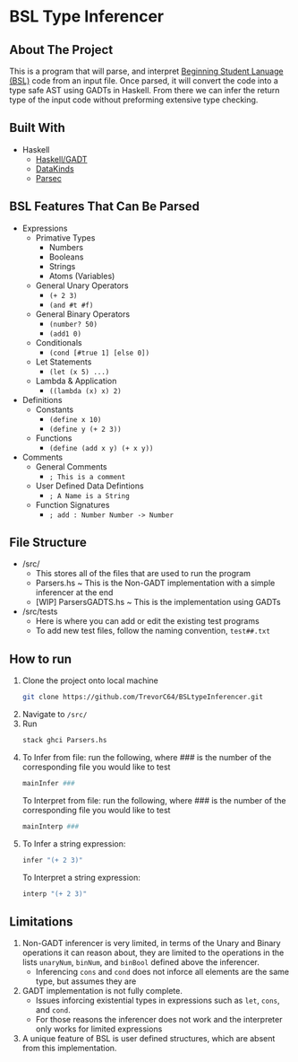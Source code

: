 # BSL Type Inferencer

## About The Project

This is a program that will parse, and interpret [Beginning Student Lanuage (BSL)](https://docs.racket-lang.org/htdp-langs/beginner.html) code from an input file. Once parsed, it will convert the code into a type safe AST using GADTs in Haskell. From there we can infer the return type of the input code without preforming extensive type checking. 

## Built With

* Haskell
  * [Haskell/GADT](https://en.wikibooks.org/wiki/Haskell/GADT)
  * [DataKinds](https://ghc.gitlab.haskell.org/ghc/doc/users_guide/exts/data_kinds.html)
  * [Parsec](https://hackage.haskell.org/package/parsec)

## BSL Features That Can Be Parsed

* Expressions
  * Primative Types
    * Numbers
    * Booleans
    * Strings
    * Atoms (Variables)
  * General Unary Operators
    * `(+ 2 3)`
    * `(and #t #f)`
  * General Binary Operators
    * `(number? 50)`
    * `(add1 0)`
  * Conditionals
    * `(cond [#true 1] [else 0])`
  * Let Statements
    * `(let (x 5) ...)`
  * Lambda & Application
    * `((lambda (x) x) 2)`
* Definitions
  * Constants
    * `(define x 10)`
    * `(define y (+ 2 3))`
  * Functions
    * `(define (add x y) (+ x y))`
* Comments
  * General Comments
    * `; This is a comment`
  * User Defined Data Defintions
    * `; A Name is a String`
  * Function Signatures
    * `; add : Number Number -> Number`
  
## File Structure

* /src/ 
  * This stores all of the files that are used to run the program
  * Parsers.hs ~ This is the Non-GADT implementation with a simple inferencer at the end
  * [WIP] ParsersGADTS.hs ~ This is the implementation using GADTs
* /src/tests
  * Here is where you can add or edit the existing test programs
  * To add new test files, follow the naming convention, `test##.txt`

## How to run

1. Clone the project onto local machine
   ```sh
   git clone https://github.com/TrevorC64/BSLtypeInferencer.git
   ```
2. Navigate to `/src/`
3. Run 
   ```sh
   stack ghci Parsers.hs
   ```
3. To Infer from file: run the following, where ### is the number of the corresponding file you would like to test 
   ```sh
   mainInfer ###
   ```
   To Interpret from file: run the following, where ### is the number of the corresponding file you would like to test 
   ```sh
   mainInterp ###
   ```
4. To Infer a string expression:
    ```sh
   infer "(+ 2 3)"
   ```
   To Interpret a string expression:
   ```sh
   interp "(+ 2 3)"
   ```

## Limitations
1. Non-GADT inferencer is very limited, in terms of the Unary and Binary operations it can reason about, they are limited to the operations in the lists `unaryNum`, `binNum`, and `binBool` defined above the inferencer.
   * Inferencing  `cons` and `cond` does not inforce all elements are the same type, but assumes they are
2. GADT implementation is not fully complete.
   * Issues inforcing existential types in expressions such as `let`, `cons`, and `cond`.
   * For those reasons the inferencer does not work and the interpreter only works for limited expressions
3. A unique feature of BSL is user defined structures, which are absent from this implementation.
 




